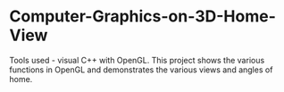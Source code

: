 # Computer-Graphics-on-3D-Home-View
Tools used - visual C++ with OpenGL. This project shows the various functions in OpenGL and demonstrates the various views and angles of home.
